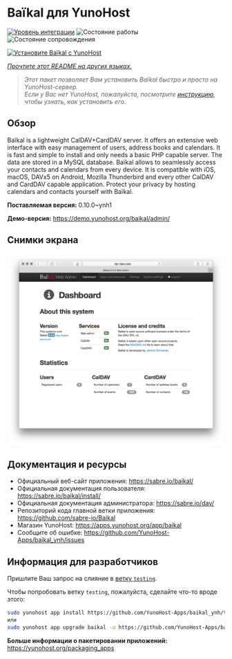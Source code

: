 <!--
Важно: этот README был автоматически сгенерирован <https://github.com/YunoHost/apps/tree/master/tools/readme_generator>
Он НЕ ДОЛЖЕН редактироваться вручную.
-->

# Baïkal для YunoHost

[![Уровень интеграции](https://dash.yunohost.org/integration/baikal.svg)](https://ci-apps.yunohost.org/ci/apps/baikal/) ![Состояние работы](https://ci-apps.yunohost.org/ci/badges/baikal.status.svg) ![Состояние сопровождения](https://ci-apps.yunohost.org/ci/badges/baikal.maintain.svg)

[![Установите Baïkal с YunoHost](https://install-app.yunohost.org/install-with-yunohost.svg)](https://install-app.yunohost.org/?app=baikal)

*[Прочтите этот README на других языках.](./ALL_README.md)*

> *Этот пакет позволяет Вам установить Baïkal быстро и просто на YunoHost-сервер.*  
> *Если у Вас нет YunoHost, пожалуйста, посмотрите [инструкцию](https://yunohost.org/install), чтобы узнать, как установить его.*

## Обзор

Baïkal is a lightweight CalDAV+CardDAV server. It offers an extensive web interface with easy management of users, address books and calendars. It is fast and simple to install and only needs a basic PHP capable server. The data are stored in a MySQL database. Baïkal allows to seamlessly access your contacts and calendars from every device. It is compatible with iOS, macOS, DAVx5 on Android, Mozilla Thunderbird and every other CalDAV and CardDAV capable application. Protect your privacy by hosting calendars and contacts yourself with Baïkal.

**Поставляемая версия:** 0.10.0~ynh1

**Демо-версия:** <https://demo.yunohost.org/baikal/admin/>

## Снимки экрана

![Снимок экрана Baïkal](./doc/screenshots/baikal-in-use.png)

## Документация и ресурсы

- Официальный веб-сайт приложения: <https://sabre.io/baikal/>
- Официальная документация пользователя: <https://sabre.io/baikal/install/>
- Официальная документация администратора: <https://sabre.io/dav/>
- Репозиторий кода главной ветки приложения: <https://github.com/sabre-io/Baikal>
- Магазин YunoHost: <https://apps.yunohost.org/app/baikal>
- Сообщите об ошибке: <https://github.com/YunoHost-Apps/baikal_ynh/issues>

## Информация для разработчиков

Пришлите Ваш запрос на слияние в [ветку `testing`](https://github.com/YunoHost-Apps/baikal_ynh/tree/testing).

Чтобы попробовать ветку `testing`, пожалуйста, сделайте что-то вроде этого:

```bash
sudo yunohost app install https://github.com/YunoHost-Apps/baikal_ynh/tree/testing --debug
или
sudo yunohost app upgrade baikal -u https://github.com/YunoHost-Apps/baikal_ynh/tree/testing --debug
```

**Больше информации о пакетировании приложений:** <https://yunohost.org/packaging_apps>
